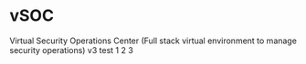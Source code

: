 # vSOC
Virtual Security Operations Center (Full stack virtual environment to manage security operations) v3
test 1 2 3